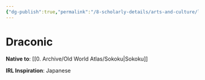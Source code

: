 ```yaml
---
{"dg-publish":true,"permalink":"/8-scholarly-details/arts-and-culture/languages/draconic/","noteIcon":""}
---
```


# Draconic

**Native to**: [[0. Archive/Old World Atlas/Sokoku\|Sokoku]] 

**IRL Inspiration**: Japanese